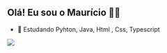 ## Olá! Eu sou o Maurício 😶‍🌫️

- 🌱 Estudando Pyhton, Java, Html , Css, Typescript

<div>
    
<a href="https://github.com/mauricio-goulart">
  <img src="https://github-readme-stats.vercel.app/api?username=mauricio-goulart&coun_private=true"/>
  


</div>

